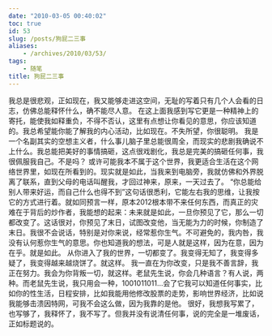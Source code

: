 ```yaml
---
date: "2010-03-05 00:40:02"
toc: true
id: 53
slug: /posts/狗屁二三事
aliases:
    - /archives/2010/03/53/
tags:
    - 随笔
title: 狗屁二三事
---
```



我总是很悲观，正如现在，我又能够走进这空间，无耻的写着只有几个人会看的日志，仿佛总能释怀什么，确不能尽人意。
在这上面我感到写它更是一种精神上的寄托，能使我如释重负，不得不否认，这里有点想让你看见的意思，你应该知道的。我总希望能你能了解我的内心活动，比如现在。不失所望，你很聪明。
我是一个名副其实的空想主义者，什么事儿脑子里总能很周全，而现实的悲剧我确说不上什么。我总能把美好的事情搞砸，这点很戏剧化，我总是完美的搞砸任何事，我很佩服我自己。不是吗？
或许可能我本不属于这个世界，我更适合生活在这个网络世界里，如现在所看到的。现实就是如此，当我来到电脑旁，我就仿佛和外界脱离了联系，直到父母的电话叫醒我，才回过神来，原来，一天过去了。
“你总能给别人带来好运，而自己什么也得不到”这句话很悉利，它能左右我的思维，让我按它的方式进行着。就如同预言一样，原本2012根本带不来任何东西，而真正的灾难在于背后的炒作者，我能想的起来：未来就是如此，一旦你预见了它，那么一切都改变了。这话很对，你预见了末日，试图改变他，当无能为力的时候，你制造了末日。我很不会说话，特别是对你来说，经常惹你生气。不可避免的，我内咎，我没有认何惹你生气的意思。你也知道我的想法，可是人就是这样，因为在意，因为在乎。就是如此。
从你进入了我的世界，一切都变了。我变得无知了，我变得多疑了，我变得越来越烧饼了。就这样。
我一直在为你改变，只是我不善言辞，我正在努力。我会为你背叛一切，就这样。老鼠先生说，你会几种语言？有人说，两种。而老鼠先生说，我只用会一种，1001011011…会了它我可以知道任何事实，比如你的性生活，日程安排，比如我能用他修改股票的走势，影响世界经济，比如说我能够击溃因特网，可我不会这么做，因为我靠的是他。
很好，我想我写累了，也写够了，我释怀了，我不写了。但我并没有说清任何事，说的完全是一堆废话，正如标题说的。